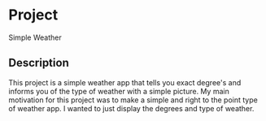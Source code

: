 # Project
Simple Weather

## Description
This project is a simple weather app that tells you exact degree's and informs 
you of the type of weather with a simple picture. My main motivation for this project
was to make a simple and right to the point type of weather app. I wanted to just display
the degrees and type of weather.
